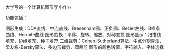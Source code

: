 大学写的一个计算机图形学小作业

功能包括：

图形生成：DDA直线、中点直线、Bresenham圆、正负圆、Bezier曲线、B样条曲线、Hermite曲线
图形变换：平移、旋转、缩放、对称变换
图形显示：扫描线填充、边缘填充、种子填充
二维裁剪：Cohen-Sutherland算法、中点分割算法、梁友栋-Barsky算法、多边形裁剪、圆裁剪
图形的颜色设置、字符输入、字体选择
